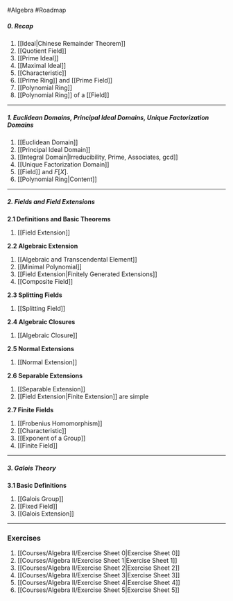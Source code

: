 #Algebra #Roadmap 

##### 0. Recap

1. [[Ideal|Chinese Remainder Theorem]]
1. [[Quotient Field]]
2. [[Prime Ideal]]
3. [[Maximal Ideal]]
4. [[Characteristic]]
5. [[Prime Ring]] and [[Prime Field]]
6. [[Polynomial Ring]]
7. [[Polynomial Ring]] of a [[Field]]
---
##### 1. Euclidean Domains, Principal Ideal Domains, Unique Factorization Domains
1. [[Euclidean Domain]]
2. [[Principal Ideal Domain]]
3. [[Integral Domain|Irreducibility, Prime, Associates, gcd]]
4. [[Unique Factorization Domain]]
5. [[Field]] and $F[X]$.
6. [[Polynomial Ring|Content]]
---
##### 2. Fields and Field Extensions
**2.1 Definitions and Basic Theorems**
1. [[Field Extension]]

**2.2 Algebraic Extension**
1. [[Algebraic and Transcendental Element]]
2. [[Minimal Polynomial]]
3. [[Field Extension|Finitely Generated Extensions]]
4. [[Composite Field]]

**2.3 Splitting Fields**
1. [[Splitting Field]]

**2.4 Algebraic Closures**
1. [[Algebraic Closure]]

**2.5 Normal Extensions**
1. [[Normal Extension]]

**2.6 Separable Extensions**
1. [[Separable Extension]]
2. [[Field Extension|Finite Extension]] are simple

**2.7 Finite Fields**
1. [[Frobenius Homomorphism]]
2. [[Characteristic]]
3. [[Exponent of a Group]]
4. [[Finite Field]]
---
##### 3. Galois Theory
**3.1 Basic Definitions**
1. [[Galois Group]]
2. [[Fixed Field]]
3. [[Galois Extension]]
---
### Exercises
1. [[Courses/Algebra II/Exercise Sheet 0|Exercise Sheet 0]]
2. [[Courses/Algebra II/Exercise Sheet 1|Exercise Sheet 1]]
3. [[Courses/Algebra II/Exercise Sheet 2|Exercise Sheet 2]]
4. [[Courses/Algebra II/Exercise Sheet 3|Exercise Sheet 3]]
5. [[Courses/Algebra II/Exercise Sheet 4|Exercise Sheet 4]]
6. [[Courses/Algebra II/Exercise Sheet 5|Exercise Sheet 5]]